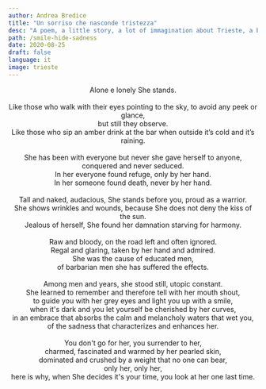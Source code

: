 ```yaml
---
author: Andrea Bredice
title: "Un sorriso che nasconde tristezza"
desc: "A poem, a little story, a lot of immagination about Trieste, a beautiful city in the north of Italy.Svevo, Joyce, Saba wrote whilst they lived there. A lot of roman architecture, and wounds that echoes rude story, because never we have to forget, and She knows."
path: /smile-hide-sadness
date: 2020-08-25
draft: false
language: it
image: trieste
---
```


<!-- ![](../../images/trieste.jpeg) -->

<div style="text-align:center">
Alone e lonely She stands.
<br/>
<br/>
Like those who walk with their eyes pointing to the sky, to avoid any peek or glance,
<br/>
but still they observe.
<br/>
Like those who sip an amber drink at the bar when outside it’s cold and it’s raining.
<br/>
<br/>
She has been with everyone but never she gave herself to anyone, conquered and never seduced.
<br/>
In her everyone found refuge, only by her hand.
<br/>
In her someone found death, never by her hand.
<br/>
<br/>
Tall and naked, audacious, She stands before you, proud as a warrior.
<br/>
She shows wrinkles and wounds, because She does not deny the kiss of the sun.
<br/>
Jealous of herself, She found her damnation starving for harmony.
<br/>
<br/>
Raw and bloody, on the road left and often ignored.
<br/>
Regal and glaring, taken by her hand and admired.
<br/>
She was the cause of educated men,
<br/>
of barbarian men she has suffered the effects.
<br/>
<br/>
Among men and years, she stood still, utopic constant.
<br/>
She learned to remember and therefore tell with her mouth shout,
<br/>
to guide you with her grey eyes and light you up with a smile,
<br/>
when it's dark and you let yourself be cherished by her curves,
<br/>
in an embrace that absorbs the calm and melancholy waters that wet you,
<br/>
of the sadness that characterizes and enhances her.
<br/>
<br/>
You don't go for her, you surrender to her,
<br/>
charmed, fascinated and warmed by her pearled skin,
<br/>
dominated and crushed by a weight that no one can bear,
<br/>
only her, only her,
<br/>
here is why, when She decides it's your time, you look at her one last time.
<br/>
<br/>
</div>
